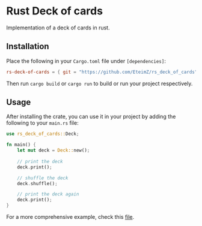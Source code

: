 # Rust Deck of cards

Implementation of a deck of cards in rust.

## Installation

Place the following in your `Cargo.toml` file under `[dependencies]`:

```toml
rs-deck-of-cards = { git = "https://github.com/EteimZ/rs_deck_of_cards" }
```

Then run `cargo build` or `cargo run` to build or run your project respectively.

## Usage

After installing the crate, you can use it in your project by adding the following to your `main.rs` file:

```rust
use rs_deck_of_cards::Deck;

fn main() {
    let mut deck = Deck::new();
    
    // print the deck
    deck.print();

    // shuffle the deck
    deck.shuffle();

    // print the deck again
    deck.print();
}
```

For a more comprehensive example, check this [file](https://github.com/EteimZ/rs_deck_of_cards/blob/main/src/main.rs).

